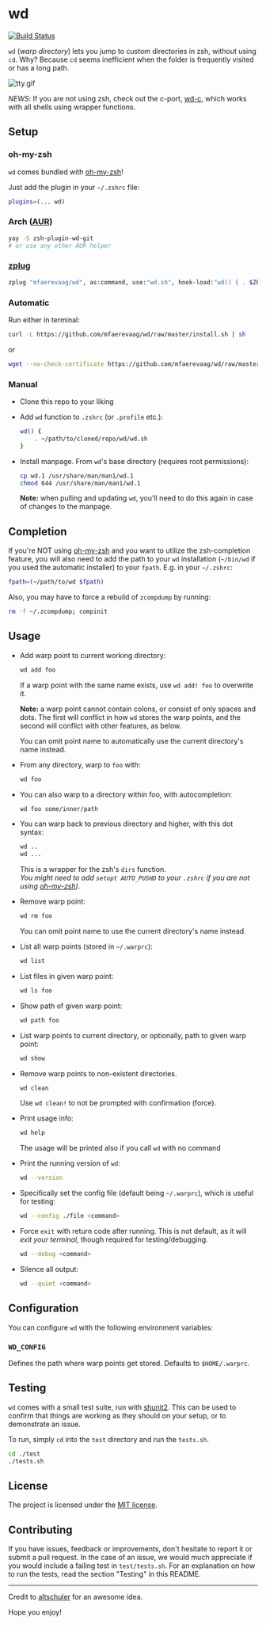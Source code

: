 # wd

[![Build Status](https://travis-ci.org/mfaerevaag/wd.png?branch=master)](https://travis-ci.org/mfaerevaag/wd)

`wd` (*warp directory*) lets you jump to custom directories in zsh, without using `cd`. Why? Because `cd` seems inefficient when the folder is frequently visited or has a long path.

![tty.gif](https://raw.githubusercontent.com/mfaerevaag/wd/master/tty.gif)

*NEWS*: If you are not using zsh, check out the c-port, [wd-c](https://github.com/mfaerevaag/wd-c), which works with all shells using wrapper functions.

## Setup

### oh-my-zsh

`wd` comes bundled with [oh-my-zsh](https://github.com/ohmyzsh/ohmyzsh)!

Just add the plugin in your `~/.zshrc` file:

```zsh
plugins=(... wd)
```

### Arch ([AUR](https://aur.archlinux.org/packages/zsh-plugin-wd-git/))

```zsh
yay -S zsh-plugin-wd-git
# or use any other AUR helper
```

### [zplug](https://github.com/zplug/zplug)

```zsh
zplug "mfaerevaag/wd", as:command, use:"wd.sh", hook-load:"wd() { . $ZPLUG_REPOS/mfaerevaag/wd/wd.sh }"
```

### Automatic

Run either in terminal:

```zsh
curl -L https://github.com/mfaerevaag/wd/raw/master/install.sh | sh
```

or

```zsh
wget --no-check-certificate https://github.com/mfaerevaag/wd/raw/master/install.sh -O - | sh
```

### Manual

* Clone this repo to your liking

* Add `wd` function to `.zshrc` (or `.profile` etc.):

  ```zsh
  wd() {
      . ~/path/to/cloned/repo/wd/wd.sh
  }
  ```

* Install manpage. From `wd`'s base directory (requires root permissions):

  ```zsh
  cp wd.1 /usr/share/man/man1/wd.1
  chmod 644 /usr/share/man/man1/wd.1
  ```

  **Note:** when pulling and updating `wd`, you'll need to do this again in case of changes to the manpage.

## Completion

If you're NOT using [oh-my-zsh](https://github.com/robbyrussell/oh-my-zsh) and you want to utilize the zsh-completion feature, you will also need to add the path to your `wd` installation (`~/bin/wd` if you used the automatic installer) to your `fpath`. E.g. in your `~/.zshrc`:

```zsh
fpath=(~/path/to/wd $fpath)
```

Also, you may have to force a rebuild of `zcompdump` by running:

```zsh
rm -f ~/.zcompdump; compinit
```

## Usage

* Add warp point to current working directory:

  ```zsh
  wd add foo
  ```

  If a warp point with the same name exists, use `wd add! foo` to overwrite it.

  **Note:** a warp point cannot contain colons, or consist of only spaces and dots. The first will conflict in how `wd` stores the warp points, and the second will conflict with other features, as below.

  You can omit point name to automatically use the current directory's name instead.

* From any directory, warp to `foo` with:

  ```zsh
  wd foo
  ```

* You can also warp to a directory within foo, with autocompletion:

  ```zsh
  wd foo some/inner/path
  ```

* You can warp back to previous directory and higher, with this dot syntax:

  ```zsh
  wd ..
  wd ...
  ```

  This is a wrapper for the zsh's `dirs` function.  
  _You might need to add `setopt AUTO_PUSHD` to your `.zshrc` if you are not using [oh-my-zsh](https://github.com/ohmyzsh/ohmyzsh))._

* Remove warp point:

  ```zsh
  wd rm foo
  ```

  You can omit point name to use the current directory's name instead.

* List all warp points (stored in `~/.warprc`):

  ```zsh
  wd list
  ```

* List files in given warp point:

  ```zsh
  wd ls foo
  ```

* Show path of given warp point:

  ```zsh
  wd path foo
  ```

* List warp points to current directory, or optionally, path to given warp point:

  ```zsh
  wd show
  ```

* Remove warp points to non-existent directories.

  ```zsh
  wd clean
  ```

  Use `wd clean!` to not be prompted with confirmation (force).

* Print usage info:

  ```zsh
  wd help
  ```

  The usage will be printed also if you call `wd` with no command

* Print the running version of `wd`:

  ```zsh
  wd --version
  ```

* Specifically set the config file (default being `~/.warprc`), which is useful for testing:

  ```zsh
  wd --config ./file <command>
  ```

* Force `exit` with return code after running. This is not default, as it will *exit your terminal*, though required for testing/debugging.

  ```zsh
  wd --debug <command>
  ```

* Silence all output:

  ```zsh
  wd --quiet <command>
  ```

## Configuration

You can configure `wd` with the following environment variables:

### `WD_CONFIG`

Defines the path where warp points get stored. Defaults to `$HOME/.warprc`.

## Testing

`wd` comes with a small test suite, run with [shunit2](https://code.google.com/p/shunit2/). This can be used to confirm that things are working as they should on your setup, or to demonstrate an issue.

To run, simply `cd` into the `test` directory and run the `tests.sh`.

```zsh
cd ./test
./tests.sh
```

## License

The project is licensed under the [MIT license](https://github.com/mfaerevaag/wd/blob/master/LICENSE).

## Contributing

If you have issues, feedback or improvements, don't hesitate to report it or submit a pull request. In the case of an issue, we would much appreciate if you would include a failing test in `test/tests.sh`. For an explanation on how to run the tests, read the section "Testing" in this README.

----

Credit to [altschuler](https://github.com/altschuler) for an awesome idea.

Hope you enjoy!
